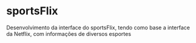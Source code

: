# sportsFlix
Desenvolvimento da interface do sportsFlix, tendo como base a interface da Netflix, com informações de diversos esportes
